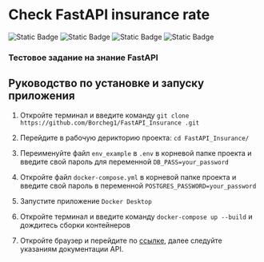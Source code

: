 # Check FastAPI insurance rate
![Static Badge](https://img.shields.io/badge/Python-3.11-blue)
![Static Badge](https://img.shields.io/badge/FastAPI-red)
![Static Badge](https://img.shields.io/badge/Database-PostgreSQL-ygreen)
![Static Badge](https://img.shields.io/badge/ORM-Tortoise-orange)

### Тестовое задание на знание FastAPI

## Руководство по установке и запуску приложения

1. Откройте терминал и введите команду
`git clone https://github.com/Borcheg1/FastAPI_Insurance .git`

2. Перейдите в рабочую дерикторию проекта:
`cd FastAPI_Insurance/`

3. Переименуйте файл `env_example` в `.env` в корневой папке проекта и введите свой пароль для переменной `DB_PASS=your_password`

4. Откройте файл `docker-compose.yml` в корневой папке проекта и введите свой пароль в переменной `POSTGRES_PASSWORD=your_password`

5. Запустите приложение `Docker Desktop`

6. Откройте терминал и введите команду `docker-compose up --build` и дождитесь сборки контейнеров 

7. Откройте браузер и перейдите по [ссылке](http://localhost:8000/docs), далее следуйте указаниям документации API.
